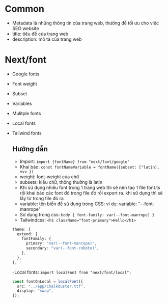# Common

- Metadata là những thông tin của trang web, thường để tối ưu cho việc SEO website
- title: tiêu đề của trang web
- description: mô tả của trang web

# Next/font

- Google fonts
- Font weight
- Subset
- Variables
- Mulitple fonts
- Local fonts
- Tailwind fonts

  ## Hướng dẫn

  - Import: `import {fontName} from "next/font/google"`
  - Khai báo: `const fontNameVariable = fontName({subset: ["latin], vvv })`
  - weight: font-weight của chữ
  - subsets: kiểu chữ, thông thường là latin
  - Khi sử dụng nhiều font trong 1 trang web thì sẽ nên taọ 1 file font.ts rồi khai báo các font đó trong file đó rồi export ra. khi sử dụng thì sẽ lấy từ trong file đó ra
  - variable: tên biến để sử dụng trong CSS: ví dụ: variable: "--font-manrope"
  - Sử dụng trong css: `body { font-family: var(--font-manrope) }`
  - Tailwindcss: `<h1 className="font-primary">Hello</h1>`

  ```ts
  theme: {
    extend: {
      fontFamily: {
        primary: "var(--font-manrope)",
        secondary: "var(--font-roboto)",
      },
    },
  },
  ```

  -Local fonts: `import localFont from "next/font/local";`

  ```ts
  const fontOnLocal = localFont({
    src: "../app/Chalkduster.ttf",
    display: "swap",
  });
  ```
